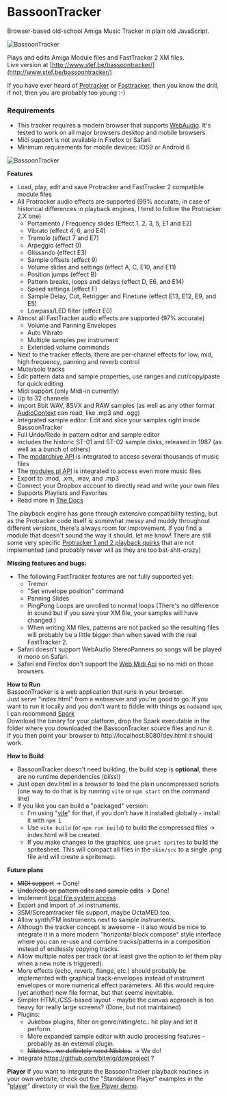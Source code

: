 # BassoonTracker

Browser-based old-school Amiga Music Tracker in plain old JavaScript.

![BassoonTracker](./skin/bassoontracker_main.png?raw=true)

Plays and edits Amiga Module files and FastTracker 2 XM files.  
Live version at [http://www.stef.be/bassoontracker/](http://www.stef.be/bassoontracker/)

If you have ever heard of [Protracker](https://en.wikipedia.org/wiki/Protracker) or [Fasttracker](https://en.wikipedia.org/wiki/FastTracker_2), then you know the drill,   
if not, then you are probably too young :-)

### Requirements
* This tracker requires a modern browser that supports [WebAudio](https://developer.mozilla.org/en-US/docs/Web/API/Web_Audio_API).
It's tested to work on all major browsers desktop and mobile browsers.
* Midi support is not available in Firefox or Safari. 
* Minimum requirements for mobile devices: IOS9 or Android 6

![BassoonTracker](./skin/bassoontracker_sampleeditor.png?raw=true)

**Features**
- Load, play, edit and save Protracker and FastTracker 2 compatible module files  
- All Protracker audio effects are supported (99% accurate, in case of historical differences in playback engines, I tend to follow the Protracker 2.X one)
  - Portamento / Frequency slides (Effect 1, 2, 3, 5, E1 and E2)
  - Vibrato (effect 4, 6, and E4)
  - Tremolo (effect 7 and E7)
  - Arpeggio (effect 0)
  - Glissando (effect E3)
  - Sample offsets (effect 9)
  - Volume slides and settings (effect A, C, E10, and E11)
  - Position jumps (effect B)
  - Pattern breaks, loops and delays (effect D, E6, and E14)
  - Speed settings (effect F)
  - Sample Delay, Cut, Retrigger and Finetune (effect E13, E12, E9, and E5)
  - Lowpass/LED filter (effect E0)
- Almost all FastTracker audio effects are supported (97% accurate)
  - Volume and Panning Envelopes
  - Auto Vibrato
  - Multiple samples per instrument
  - Extended volume commands
- Next to the tracker effects, there are per-channel effects for low, mid, high frequency, panning and reverb control
- Mute/solo tracks  
- Edit pattern data and sample properties, use ranges and cut/copy/paste for quick editing
- Midi support (only Midi-in currently)  
- Up to 32 channels 
- Import 8bit WAV, 8SVX and RAW samples (as well as any other format [AudioContext](https://developer.mozilla.org/en-US/docs/Web/API/AudioContext) can read, like .mp3 and .ogg)
- Integrated sample editor: Edit and slice your samples right inside BassoonTracker
- Full Undo/Redo in pattern editor and sample editor
- Includes the historic ST-01 and ST-02 sample disks, released in 1987 (as well as a bunch of others)
- The [modarchive API](https://modarchive.org/) is integrated to access several thousands of music files
- The [modules.pl API](http://modules.pl/) is integrated to access even more music files
- Export to .mod, .xm, .wav, and .mp3
- Connect your Dropbox account to directly read and write your own files
- Supports Playlists and Favorites
- Read more in [The Docs](https://www.stef.be/bassoontracker/docs/)

The playback engine has gone through extensive compatibility testing, but as the Protracker code itself is somewhat messy and muddy
throughout different versions, there's always room for improvement.
If you find a module that doesn't sound the way it should, let me know!
There are still some very specific [Protracker 1 and 2 playback quirks](http://www.stef.be/bassoontracker/docs/trackerQuircks.txt) that are not implemented (and probably never will as they are too bat-shit-crazy)

**Missing features and bugs:**
 - The following FastTracker features are not fully supported yet:
   - Tremor
   - "Set envelope position" command
   - Panning Slides
   - PingPong Loops are unrolled to normal loops (There's no difference in sound but if you save your XM file, your samples will have changed.)
   - When writing XM files, patterns are not packed so the resulting files will probably be a little bigger than when saved with the real FastTracker 2.
 - Safari doesn't support WebAudio StereoPanners so songs will be played in mono on Safari.
 - Safari and Firefox don't support the [Web Midi Api](https://caniuse.com/midi) so no midi on those browsers.

**How to Run**  
BassoonTracker is a web application that runs in your browser.   
Just serve "index.html" from a webserver and you're good to go.
If you want to run it locally and you don't want to fiddle with things as `node`and `npm`, I can recommend [Spark](https://github.com/rif/spark/releases)  
Download the binary for your platform, drop the Spark executable in the folder where you downloaded the BassoonTracker source files and run it.   
If you then point your browser to http://localhost:8080/dev.html it should work.

**How to Build**  
  - BassoonTracker doesn't need building, the build step is **optional**, there are no runtime dependencies (*bliss!*)
  - Just open dev.html in a browser to load the plain uncompressed scripts (one way to do that is by running `vite` or `npm start` on the command line)
  - If you like you can build a "packaged" version:
    - I'm using "[vite](https://vitejs.dev/)" for that, if you don't have it installed globally - install it with `npm i`
    - Use `vite build` (or `npm run build`) to build the compressed files -> index.html will be created.
    - If you make changes to the graphics, use `grunt sprites` to build the spritesheet.
	  This will compact all files in the `skin/src` to a single .png file and will create a spritemap.

**Future plans**  
  - ~~MIDI support~~ -> Done!
  - ~~Undo/redo on pattern edits and sample edits~~ -> Done!
  - Implement [local file system access](https://web.dev/file-system-access/)  
  - Export and import of .xi instruments.
  - 3SM/Screamtracker file support, maybe OctaMED too.
  - Allow synth/FM instruments next to sample instruments.
  - Although the tracker concept is awesome - it also would be nice to integrate it in a more modern 
  "horizontal block compose" style interface where you can re-use and combine tracks/patterns in a 
  composition instead of endlessly copying tracks.
  - Allow multiple notes per track (or at least give the option to let them play when a new note is triggered).
  - More effects (echo, reverb, flange, etc.) should probably be implemented with graphical track-envelopes instead of instrument envelopes or more numerical effect parameters. All this would require (yet another) new file format, but that seems inevitable.
  - Simpler HTML/CSS-based layout - maybe the canvas approach is too heavy for really large screens? (Done, but not maintained)
  - Plugins:
  	- Jukebox plugins, filter on genre/rating/etc.: hit play and let it perform.
  	- More expanded sample editor with audio processing features - probably as an external plugin.
  	- ~~Nibbles... we definitely need Nibbles.~~ -> We do!
  - Integrate https://github.com/bitwig/dawproject ? 
  

**Player**
If you want to integrate the BassoonTracker playback routines in your own website, check out the "Standalone Player" examples in the "[player](https://github.com/steffest/BassoonTracker/tree/master/player)" directory
or visit the [live Player demo](http://www.stef.be/bassoontracker/player/).

